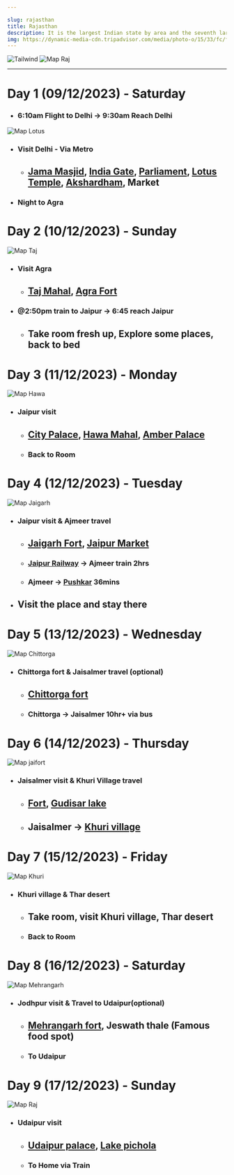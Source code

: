 ```yaml
---

slug: rajasthan
title: Rajasthan
description: It is the largest Indian state by area and the seventh largest by population. It is on India's northwestern side, where it comprises most of the wide and inhospitable Thar Desert (also known as the Great Indian Desert) 
img: https://dynamic-media-cdn.tripadvisor.com/media/photo-o/15/33/fc/f9/rajasthan.jpg?w=700&h=500&s=1
---
```


![Tailwind](/images/rajasthan.jpg)
![Map Raj](/images/map_raj.png)

---


# Day 1 (09/12/2023) - Saturday
- ### 6:10am Flight to Delhi -> 9:30am Reach Delhi
![Map Lotus](/images/lotus.jpeg)
- ### Visit Delhi - Via Metro
    - ## [Jama Masjid](https://maps.app.goo.gl/nTq7nuyLoP4veYTi9), [India Gate](https://maps.app.goo.gl/Qgk77BY12z4ggFKa7), [Parliament](https://maps.app.goo.gl/9ttBNYApsdhtVGvh8), [Lotus Temple](https://maps.app.goo.gl/yM5gnVv8rgdrtC6m7), [Akshardham](https://maps.app.goo.gl/k6uMHhRNRSdJ9W3j7), Market
- ### Night to Agra

# Day 2 (10/12/2023) - Sunday
![Map Taj](/images/taj.jpeg)
- ### Visit Agra 
    - ## [Taj Mahal](https://maps.app.goo.gl/dDJBCD1euYhJs7TV7), [Agra Fort](https://maps.app.goo.gl/x7b59zfnTG9k3vtf9)
- ### @2:50pm train to Jaipur -> 6:45 reach Jaipur
    - ## Take room fresh up, Explore some places, back to bed

# Day 3 (11/12/2023) - Monday
![Map Hawa](/images/hawa.jpeg)
- ### Jaipur visit
    - ## [City Palace](https://maps.app.goo.gl/3vEv8YzFTDhFgG5Q7), [Hawa Mahal](https://maps.app.goo.gl/hg5HfkbApBK67bJb6), [Amber Palace](https://maps.app.goo.gl/pbbNYkofDBGmUdq86)
    - ### Back to Room

# Day 4 (12/12/2023) - Tuesday
![Map Jaigarh](/images/jaigarh.jpeg)
- ### Jaipur visit & Ajmeer travel
    - ## [Jaigarh Fort](https://maps.app.goo.gl/6S7u4Hm98QnYxKsF7), [Jaipur Market](https://maps.app.goo.gl/kVM2e54rQC81frvf8)
    - ### [Jaipur Railway](https://maps.app.goo.gl/qRKWJyA64LVCmP347 ) -> Ajmeer train 2hrs
    - ### Ajmeer -> [Pushkar](https://maps.app.goo.gl/wEJ1FWxMW8maMAuJ7) 36mins
- ## Visit the place and stay there

# Day 5 (13/12/2023) - Wednesday
![Map Chittorga](/images/chittorga.jpg)
- ### Chittorga fort & Jaisalmer travel (optional)
    - ## [Chittorga fort](https://maps.app.goo.gl/o3kVwnDtLxkvjsseA)
    - ### Chittorga -> Jaisalmer 10hr+ via bus

# Day 6 (14/12/2023) - Thursday
![Map jaifort](/images/jaifort.jpg)
- ### Jaisalmer visit & Khuri Village travel
    - ## [Fort](https://maps.app.goo.gl/gTYr554tChJKXB4u8), [Gudisar lake](https://maps.app.goo.gl/BPk8HDQEWSF63nu98)
    - ## Jaisalmer -> [Khuri village](https://maps.app.goo.gl/iukFuFBLUo6Quy3Y9)

# Day 7 (15/12/2023) - Friday
![Map Khuri](/images/kuri.webp)
- ### Khuri village & Thar desert
    - ## Take room, visit Khuri village, Thar desert
    - ### Back to Room

# Day 8 (16/12/2023) - Saturday
![Map Mehrangarh](/images/mehrangarh.jpg)
- ### Jodhpur visit & Travel to Udaipur(optional)
    - ## [Mehrangarh fort](https://maps.app.goo.gl/TSncYhoiy619Xbbn8), Jeswath thale (Famous food spot)
    - ### To Udaipur

# Day 9 (17/12/2023) - Sunday
![Map Raj](/images/udaipur.jpg)
- ### Udaipur visit
    - ## [Udaipur palace](https://maps.app.goo.gl/aFSWh4kFCbvXoE2w8), [Lake pichola](https://maps.app.goo.gl/SERWHkqWUeZVBasK7)
    - ### To Home via Train